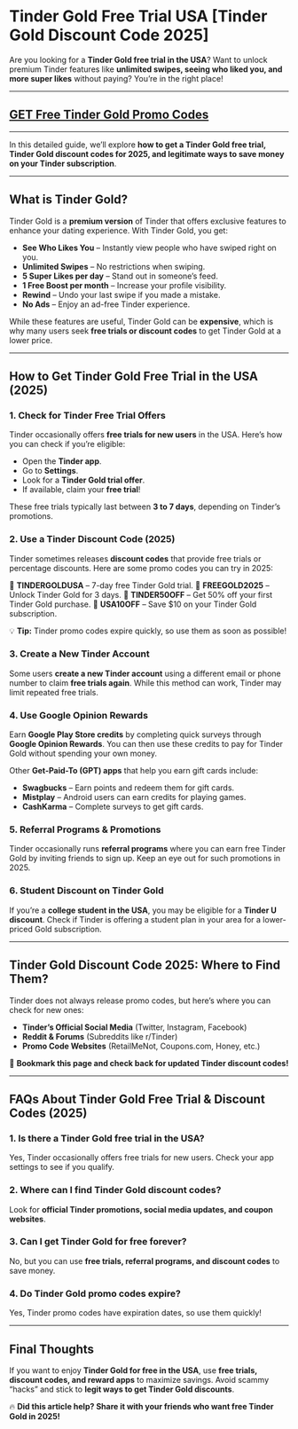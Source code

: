 # **Tinder Gold Free Trial USA [Tinder Gold Discount Code 2025]**

Are you looking for a **Tinder Gold free trial in the USA**? Want to unlock premium Tinder features like **unlimited swipes, seeing who liked you, and more super likes** without paying? You’re in the right place!

---
## [GET Free Tinder Gold Promo Codes](https://9990.site/tinder)
---
In this detailed guide, we’ll explore **how to get a Tinder Gold free trial, Tinder Gold discount codes for 2025, and legitimate ways to save money on your Tinder subscription**.

---

## **What is Tinder Gold?**

Tinder Gold is a **premium version** of Tinder that offers exclusive features to enhance your dating experience. With Tinder Gold, you get:

- **See Who Likes You** – Instantly view people who have swiped right on you.
- **Unlimited Swipes** – No restrictions when swiping.
- **5 Super Likes per day** – Stand out in someone’s feed.
- **1 Free Boost per month** – Increase your profile visibility.
- **Rewind** – Undo your last swipe if you made a mistake.
- **No Ads** – Enjoy an ad-free Tinder experience.

While these features are useful, Tinder Gold can be **expensive**, which is why many users seek **free trials or discount codes** to get Tinder Gold at a lower price.

---

## **How to Get Tinder Gold Free Trial in the USA (2025)**

### **1. Check for Tinder Free Trial Offers**

Tinder occasionally offers **free trials for new users** in the USA. Here’s how you can check if you’re eligible:

- Open the **Tinder app**.
- Go to **Settings**.
- Look for a **Tinder Gold trial offer**.
- If available, claim your **free trial**!

These free trials typically last between **3 to 7 days**, depending on Tinder’s promotions.

### **2. Use a Tinder Discount Code (2025)**

Tinder sometimes releases **discount codes** that provide free trials or percentage discounts. Here are some promo codes you can try in 2025:

🔹 **TINDERGOLDUSA** – 7-day free Tinder Gold trial.
🔹 **FREEGOLD2025** – Unlock Tinder Gold for 3 days.
🔹 **TINDER50OFF** – Get 50% off your first Tinder Gold purchase.
🔹 **USA10OFF** – Save $10 on your Tinder Gold subscription.

💡 **Tip:** Tinder promo codes expire quickly, so use them as soon as possible!

### **3. Create a New Tinder Account**

Some users **create a new Tinder account** using a different email or phone number to claim **free trials again**. While this method can work, Tinder may limit repeated free trials.

### **4. Use Google Opinion Rewards**

Earn **Google Play Store credits** by completing quick surveys through **Google Opinion Rewards**. You can then use these credits to pay for Tinder Gold without spending your own money.

Other **Get-Paid-To (GPT) apps** that help you earn gift cards include:
- **Swagbucks** – Earn points and redeem them for gift cards.
- **Mistplay** – Android users can earn credits for playing games.
- **CashKarma** – Complete surveys to get gift cards.

### **5. Referral Programs & Promotions**

Tinder occasionally runs **referral programs** where you can earn free Tinder Gold by inviting friends to sign up. Keep an eye out for such promotions in 2025.

### **6. Student Discount on Tinder Gold**

If you’re a **college student in the USA**, you may be eligible for a **Tinder U discount**. Check if Tinder is offering a student plan in your area for a lower-priced Gold subscription.

---

## **Tinder Gold Discount Code 2025: Where to Find Them?**

Tinder does not always release promo codes, but here’s where you can check for new ones:

- **Tinder’s Official Social Media** (Twitter, Instagram, Facebook)
- **Reddit & Forums** (Subreddits like r/Tinder)
- **Promo Code Websites** (RetailMeNot, Coupons.com, Honey, etc.)

🚀 **Bookmark this page and check back for updated Tinder discount codes!**

---

## **FAQs About Tinder Gold Free Trial & Discount Codes (2025)**

### **1. Is there a Tinder Gold free trial in the USA?**
Yes, Tinder occasionally offers free trials for new users. Check your app settings to see if you qualify.

### **2. Where can I find Tinder Gold discount codes?**
Look for **official Tinder promotions, social media updates, and coupon websites**.

### **3. Can I get Tinder Gold for free forever?**
No, but you can use **free trials, referral programs, and discount codes** to save money.

### **4. Do Tinder Gold promo codes expire?**
Yes, Tinder promo codes have expiration dates, so use them quickly!

---

## **Final Thoughts**

If you want to enjoy **Tinder Gold for free in the USA**, use **free trials, discount codes, and reward apps** to maximize savings. Avoid scammy “hacks” and stick to **legit ways to get Tinder Gold discounts**.

🔥 **Did this article help? Share it with your friends who want free Tinder Gold in 2025!**

